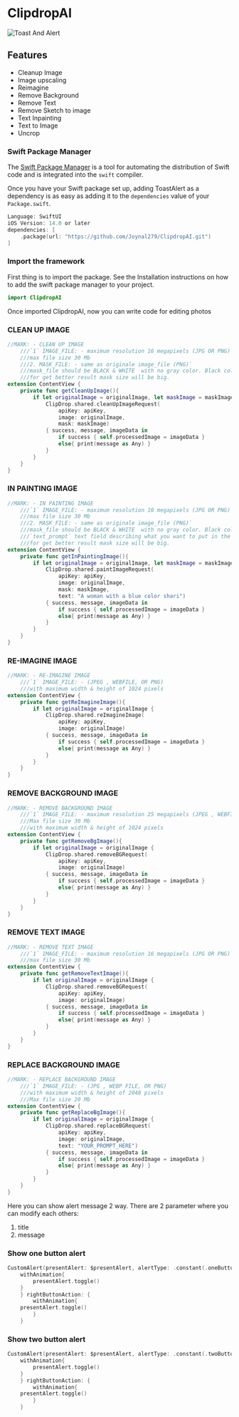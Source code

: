 # ClipdropAI

![Toast And Alert](https://github.com/Joynal279/ToastAlertSwiftPackage/assets/44470728/8d49e3db-417a-4775-989e-bc86adfb363a)



## Features

- Cleanup Image
- Image upscaling
- Reimagine
- Remove Background
- Remove Text
- Remove Sketch to image
- Text Inpainting
- Text to Image
- Uncrop

### Swift Package Manager

The [Swift Package Manager](https://swift.org/package-manager/) is a tool for automating the distribution of Swift code and is integrated into the `swift` compiler.

Once you have your Swift package set up, adding ToastAlert as a dependency is as easy as adding it to the `dependencies` value of your `Package.swift`.

```swift
Language: SwiftUI
iOS Version: 14.0 or later
dependencies: [
    .package(url: "https://github.com/Joynal279/ClipdropAI.git")
]
```

### Import the framework

First thing is to import the package. See the Installation instructions on how to add the swift package manager to your project.

```swift
import ClipdropAI
```

Once imported ClipdropAI, now you can write code for editing photos

### CLEAN UP IMAGE
```swift
//MARK: - CLEAN UP IMAGE
    ///`1` IMAGE_FILE: - maximum resolution 16 megapixels (JPG OR PNG)
    ///max file size 30 Mb
    ///2. MASK_FILE: - same as originale image_file (PNG)`
    ///mask_file should be BLACK & WHITE  with no gray color. Black color will keep pixels & white will clean up
    ///for get better result mask size will be big.
extension ContentView {
    private func getCleanUpImage(){
        if let originalImage = originalImage, let maskImage = maskImage {
            ClipDrop.shared.cleanUpImageRequest(
                apiKey: apiKey,
                image: originalImage,
                mask: maskImage)
            { success, message, imageData in
                if success { self.processedImage = imageData }
                else{ print(message as Any) }
            }
        }
    }
}
```

### IN PAINTING IMAGE
```swift
//MARK: - IN PAINTING IMAGE
    ///`1` IMAGE_FILE: - maximum resolution 10 megapixels (JPG OR PNG)
    ///max file size 30 Mb
    ///2. MASK_FILE: - same as originale image_file (PNG)`
    ///mask_file should be BLACK & WHITE  with no gray color. Black color will keep pixels & white will clean up
    ///`text_prompt` text field describing what you want to put in the mask image
    ///for get better result mask size will be big.
extension ContentView {
    private func getInPaintingImage(){
        if let originalImage = originalImage, let maskImage = maskImage {
            ClipDrop.shared.paintImageRequest(
                apiKey: apiKey,
                image: originalImage,
                mask: maskImage,
                text: "A woman with a blue color shari")
            { success, message, imageData in
                if success { self.processedImage = imageData }
                else{ print(message as Any) }
            }
        }
    }
}
```

### RE-IMAGINE IMAGE
```swift
//MARK: - RE-IMAGINE IMAGE
    ///`1` IMAGE_FILE: - (JPEG , WEBFILE, OR PNG)
    ///with maximum width & height of 1024 pixels
extension ContentView {
    private func getReImagineImage(){
        if let originalImage = originalImage {
            ClipDrop.shared.reImagineImage(
                apiKey: apiKey,
                image: originalImage)
            { success, message, imageData in
                if success { self.processedImage = imageData }
                else{ print(message as Any) }
            }
        }
    }
}
```

### REMOVE BACKGROUND IMAGE
```swift
//MARK: - REMOVE BACKGROUND IMAGE
    ///`1` IMAGE_FILE: - maximum resolution 25 megapixels (JPEG , WEBFILE, OR PNG)
    ///Max file size 30 Mb
    ///with maximum width & height of 1024 pixels
extension ContentView {
    private func getRemoveBgImage(){
        if let originalImage = originalImage {
            ClipDrop.shared.removeBGRequest(
                apiKey: apiKey,
                image: originalImage)
            { success, message, imageData in
                if success { self.processedImage = imageData }
                else{ print(message as Any) }
            }
        }
    }
}
```

### REMOVE TEXT IMAGE
```swift
//MARK: - REMOVE TEXT IMAGE
    ///`1` IMAGE_FILE: - maximum resolution 16 megapixels (JPG OR PNG)
    ///max file size 30 Mb
extension ContentView {
    private func getRemoveTextImage(){
        if let originalImage = originalImage {
            ClipDrop.shared.removeBGRequest(
                apiKey: apiKey,
                image: originalImage)
            { success, message, imageData in
                if success { self.processedImage = imageData }
                else{ print(message as Any) }
            }
        }
    }
}
```

### REPLACE BACKGROUND IMAGE
```swift
//MARK: - REPLACE BACKGROUND IMAGE
    ///`1` IMAGE_FILE: - (JPG , WEBP FILE, OR PNG)
    ///with maximum width & height of 2048 pixels
    ///Max file size 20 Mb
extension ContentView {
    private func getReplaceBgImage(){
        if let originalImage = originalImage {
            ClipDrop.shared.replaceBGRequest(
                apiKey: apiKey,
                image: originalImage,
                text: "YOUR_PROMPT_HERE")
            { success, message, imageData in
                if success { self.processedImage = imageData }
                else{ print(message as Any) }
            }
        }
    }
}
```

Here you can show alert message 2 way. There are 2 parameter where you can modify each others:
1. title
2. message

### Show one button alert
```swift
CustomAlert(presentAlert: $presentAlert, alertType: .constant(.oneButton(title: "Do you want to delete?", message: "If you delete this file then you won’t please again check everything"))){
    withAnimation{
        presentAlert.toggle()
    }
    } rightButtonAction: {
        withAnimation{
    presentAlert.toggle()
        }
    }
```

### Show two button alert
```swift
CustomAlert(presentAlert: $presentAlert, alertType: .constant(.twoButton(title: "Do you want to delete?", message: "If you delete this file then you won’t please again check everything"))){
    withAnimation{
        presentAlert.toggle()
    }
    } rightButtonAction: {
        withAnimation{
    presentAlert.toggle()
        }
    }
```

 

